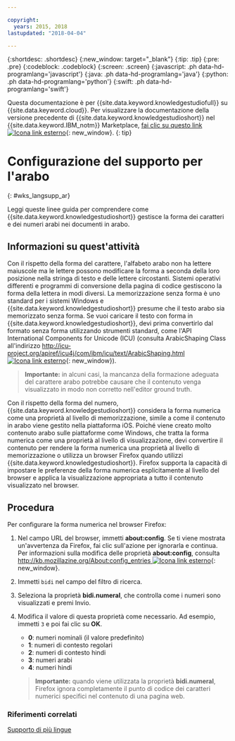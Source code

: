 ```yaml
---

copyright:
  years: 2015, 2018
lastupdated: "2018-04-04"

---
```


{:shortdesc: .shortdesc}
{:new_window: target="_blank"}
{:tip: .tip}
{:pre: .pre}
{:codeblock: .codeblock}
{:screen: .screen}
{:javascript: .ph data-hd-programlang='javascript'}
{:java: .ph data-hd-programlang='java'}
{:python: .ph data-hd-programlang='python'}
{:swift: .ph data-hd-programlang='swift'}

Questa documentazione è per {{site.data.keyword.knowledgestudiofull}} su {{site.data.keyword.cloud}}. Per visualizzare la documentazione della versione precedente di {{site.data.keyword.knowledgestudioshort}} nel {{site.data.keyword.IBM_notm}} Marketplace, [fai clic su questo link ![Icona link esterno](../../icons/launch-glyph.svg "Icona link esterno")](https://console.bluemix.net/docs/services/knowledge-studio/language-support-arabic.html){: new_window}.
{: tip}

# Configurazione del supporto per l'arabo 
{: #wks_langsupp_ar}

Leggi queste linee guida per comprendere come {{site.data.keyword.knowledgestudioshort}} gestisce la forma dei caratteri e dei numeri arabi nei documenti in arabo.

## Informazioni su quest'attività

Con il rispetto della forma del carattere, l'alfabeto arabo non ha lettere maiuscole ma le lettere possono modificare la forma a seconda della loro posizione nella stringa di testo e delle lettere circostanti. Sistemi operativi differenti e programmi di conversione della pagina di codice gestiscono la forma della lettera in modi diversi. La memorizzazione senza forma è uno standard per i sistemi Windows e {{site.data.keyword.knowledgestudioshort}} presume che il testo arabo sia memorizzato senza forma. Se vuoi caricare il testo con forma in {{site.data.keyword.knowledgestudioshort}}, devi prima convertirlo dal formato senza forma utilizzando strumenti standard, come l'API International Components for Unicode (ICU) (consulta ArabicShaping Class all'indirizzo [http://icu-project.org/apiref/icu4j/com/ibm/icu/text/ArabicShaping.html ![Icona link esterno](../../icons/launch-glyph.svg "Icona link esterno")](http://icu-project.org/apiref/icu4j/com/ibm/icu/text/ArabicShaping.html){: new_window}).

> **Importante:** in alcuni casi, la mancanza della formazione adeguata del carattere arabo potrebbe causare che il contenuto venga visualizzato in modo non corretto nell'editor ground truth.

Con il rispetto della forma del numero, {{site.data.keyword.knowledgestudioshort}} considera la forma numerica come una proprietà al livello di memorizzazione, simile a come il contenuto in arabo viene gestito nella piattaforma iOS. Poiché viene creato molto contenuto arabo sulle piattaforme come Windows, che tratta la forma numerica come una proprietà al livello di visualizzazione, devi convertire il contenuto per rendere la forma numerica una proprietà al livello di memorizzazione o utilizza un browser Firefox quando utilizzi {{site.data.keyword.knowledgestudioshort}}. Firefox supporta la capacità di impostare le preferenze della forma numerica esplicitamente al livello del browser e applica la visualizzazione appropriata a tutto il contenuto visualizzato nel browser.

## Procedura

Per configurare la forma numerica nel browser Firefox:

1. Nel campo URL del browser, immetti **about:config**. Se ti viene mostrata un'avvertenza da Firefox, fai clic sull'azione per ignorarla e continua. Per informazioni sulla modifica delle proprietà **about:config**, consulta [http://kb.mozillazine.org/About:config_entries ![Icona link esterno](../../icons/launch-glyph.svg "Icona link esterno")](http://kb.mozillazine.org/About:config_entries){: new_window}.
1. Immetti `bidi` nel campo del filtro di ricerca.
1. Seleziona la proprietà **bidi.numeral**, che controlla come i numeri sono visualizzati e premi Invio.
1. Modifica il valore di questa proprietà come necessario. Ad esempio, immetti `3` e poi fai clic su **OK**.

    - **0**: numeri nominali (il valore predefinito)
    - **1**: numeri di contesto regolari
    - **2**: numeri di contesto hindi
    - **3**: numeri arabi
    - **4**: numeri hindi

    > **Importante:** quando viene utilizzata la proprietà **bidi.numeral**, Firefox ignora completamente il punto di codice dei caratteri numerici specifici nel contenuto di una pagina web.

### Riferimenti correlati

[Supporto di più lingue](/docs/services/watson-knowledge-studio/language-support.html)

